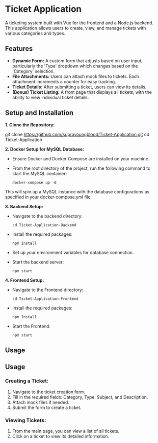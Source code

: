 # Ticket Application

A ticketing system built with Vue for the frontend and a Node.js backend. This application allows users to create, view, and manage tickets with various categories and types.

## Features

- **Dynamic Form:** A custom form that adjusts based on user input, particularly the 'Type' dropdown which changes based on the 'Category' selection.
- **File Attachments:** Users can attach mock files to tickets. Each attachment increments a counter for easy tracking.
- **Ticket Details:** After submitting a ticket, users can view its details.
- **(Bonus) Ticket Listing:** A front page that displays all tickets, with the ability to view individual ticket details.

## Setup and Installation

**1. Clone the Repository:**

git clone https://github.com/suprayoungblood/Ticket-Application.git
cd Ticket-Application

**2. Docker Setup for MySQL Database:**

- Ensure Docker and Docker Compose are installed on your machine.
- From the root directory of the project, run the following command to start the MySQL container:

  `docker-compose up -d`

This will spin up a MySQL instance with the database configurations as specified in your docker-compose.yml file.

**3. Backend Setup:**

- Navigate to the backend directory:

  `cd Ticket-Application-Backend`

- Install the required packages:

  `npm install`

- Set up your environment variables for database connection.

- Start the backend server:

  `npm start`

**4. Frontend Setup:**

- Navigate to the Frontend directory:

  `cd Ticket-Application-Frontend`

- Install the required packages:

  `npm Install`

- Start the Frontend:

  `npm start`

## Usage

## Usage

### Creating a Ticket:

1. Navigate to the ticket creation form.
2. Fill in the required fields: Category, Type, Subject, and Description.
3. Attach mock files if needed.
4. Submit the form to create a ticket.

### Viewing Tickets:

1. From the main page, you can view a list of all tickets.
2. Click on a ticket to view its detailed information.
